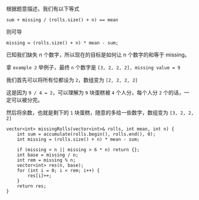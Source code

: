 根据题意描述，我们有以下等式

```
sum + missing / (rolls.size() + n) == mean
```

则可导

```
missing = (rolls.size() + n) * mean - sum;
```

已知我们缺失 n 个数字，所以现在的目标是如何让 n 个数字的和等于 missing。

拿 `example 2` 举例子，最终 `n` 个数字是 `[3, 2, 2, 2], missing value = 9`

我们首先可以将所有位都设为 `2`，数组变为 `[2, 2, 2, 2]`

这是因为 `9 / 4 = 2`，可以理解为 `9` 块蛋糕被 `4` 个人分，每个人分 `2` 个的话，一定可以被分完。

然后将余数，也就是剩下的 `1` 块蛋糕，随意的多给一些数字，数组变为 `[3, 2, 2, 2]`

```
vector<int> missingRolls(vector<int>& rolls, int mean, int n) {
    int sum = accumulate(rolls.begin(), rolls.end(), 0);
    int missing = (rolls.size() + n) * mean - sum;
    
    if (missing < n || missing > 6 * n) return {};
    int base = missing / n;
    int rem = missing % n;
    vector<int> res(n, base);
    for (int i = 0; i < rem; i++) {
        res[i]++;
    }
    return res;
}
```
